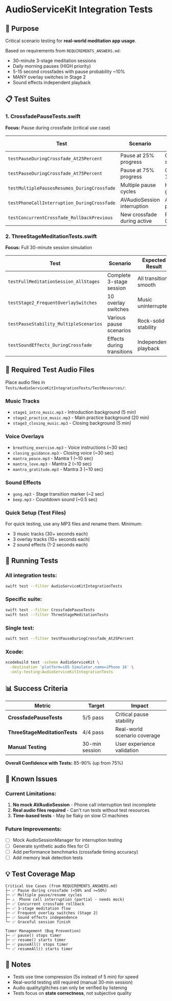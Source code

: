 # AudioServiceKit Integration Tests

## 🎯 Purpose

Critical scenario testing for **real-world meditation app usage**.

Based on requirements from `REQUIREMENTS_ANSWERS.md`:
- 30-minute 3-stage meditation sessions
- Daily morning pauses (HIGH priority)
- 5-15 second crossfades with pause probability ~10%
- MANY overlay switches in Stage 2
- Sound effects independent playback

## 📋 Test Suites

### 1. CrossfadePauseTests.swift
**Focus:** Pause during crossfade (critical use case)

| Test | Scenario | Expected Result |
|------|----------|-----------------|
| `testPauseDuringCrossfade_At25Percent` | Pause at 25% progress | Continue from saved state |
| `testPauseDuringCrossfade_At75Percent` | Pause at 75% progress | Quick finish in 1 second |
| `testMultiplePausesResumes_DuringCrossfade` | Multiple pause cycles | Handle gracefully |
| `testPhoneCallInterruption_DuringCrossfade` | AVAudioSession interruption | Auto pause/resume |
| `testConcurrentCrossfade_RollbackPrevious` | New crossfade during active | Rollback in 0.3s |

### 2. ThreeStageMeditationTests.swift
**Focus:** Full 30-minute session simulation

| Test | Scenario | Expected Result |
|------|----------|-----------------|
| `testFullMeditationSession_AllStages` | Complete 3-stage session | All transitions smooth |
| `testStage2_FrequentOverlaySwitches` | 10 overlay switches | Music uninterrupted |
| `testPauseStability_MultipleScenarios` | Various pause scenarios | Rock-solid stability |
| `testSoundEffects_DuringCrossfade` | Effects during transitions | Independent playback |

## 🎵 Required Test Audio Files

Place audio files in `Tests/AudioServiceKitIntegrationTests/TestResources/`:

### Music Tracks
- `stage1_intro_music.mp3` - Introduction background (5 min)
- `stage2_practice_music.mp3` - Main practice background (20 min)
- `stage3_closing_music.mp3` - Closing background (5 min)

### Voice Overlays
- `breathing_exercise.mp3` - Voice instructions (~30 sec)
- `closing_guidance.mp3` - Closing voice (~30 sec)
- `mantra_peace.mp3` - Mantra 1 (~10 sec)
- `mantra_love.mp3` - Mantra 2 (~10 sec)
- `mantra_gratitude.mp3` - Mantra 3 (~10 sec)

### Sound Effects
- `gong.mp3` - Stage transition marker (~2 sec)
- `beep.mp3` - Countdown sound (~0.5 sec)

### Quick Setup (Test Files)
For quick testing, use any MP3 files and rename them. Minimum:
- 3 music tracks (30+ seconds each)
- 3 overlay tracks (10+ seconds each)
- 2 sound effects (1-2 seconds each)

## 🏃 Running Tests

### All integration tests:
```bash
swift test --filter AudioServiceKitIntegrationTests
```

### Specific suite:
```bash
swift test --filter CrossfadePauseTests
swift test --filter ThreeStageMeditationTests
```

### Single test:
```bash
swift test --filter testPauseDuringCrossfade_At25Percent
```

### Xcode:
```bash
xcodebuild test -scheme AudioServiceKit \
  -destination 'platform=iOS Simulator,name=iPhone 16' \
  -only-testing:AudioServiceKitIntegrationTests
```

## 📊 Success Criteria

| Metric | Target | Impact |
|--------|--------|--------|
| **CrossfadePauseTests** | 5/5 pass | Critical pause stability |
| **ThreeStageMeditationTests** | 4/4 pass | Real-world scenario coverage |
| **Manual Testing** | 30-min session | User experience validation |

**Overall Confidence with Tests:** 85-90% (up from 75%)

## 🐛 Known Issues

### Current Limitations:
1. **No mock AVAudioSession** - Phone call interruption test incomplete
2. **Real audio files required** - Can't run tests without test resources
3. **Time-based tests** - May be flaky on slow CI machines

### Future Improvements:
- [ ] Mock AudioSessionManager for interruption testing
- [ ] Generate synthetic audio files for CI
- [ ] Add performance benchmarks (crossfade timing accuracy)
- [ ] Add memory leak detection tests

## 💡 Test Coverage Map

```
Critical Use Cases (from REQUIREMENTS_ANSWERS.md)
├─ ✅ Pause during crossfade (<50% and >=50%)
├─ ✅ Multiple pause/resume cycles
├─ ⚠️  Phone call interruption (partial - needs mock)
├─ ✅ Concurrent crossfade rollback
├─ ✅ 3-stage meditation flow
├─ ✅ Frequent overlay switches (Stage 2)
├─ ✅ Sound effects independence
└─ ✅ Graceful session finish

Timer Management (Bug Prevention)
├─ ✅ pause() stops timer
├─ ✅ resume() starts timer
├─ ✅ pauseAll() stops timer
└─ ✅ resumeAll() starts timer
```

## 📝 Notes

- Tests use time compression (5s instead of 5 min) for speed
- Real-world testing still required (manual 30-min session)
- Audio quality/glitches can only be verified by listening
- Tests focus on **state correctness**, not subjective quality
